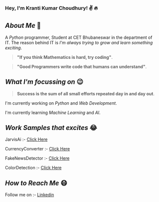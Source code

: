 
### Hey, I'm Kranti Kumar Choudhury! :v: :fire:

## ***About Me*** :boy:

A *Python* programmer, Student at CET Bhubaneswar in the department of IT. The reason behind IT is *I'm always trying to grow and learn something exciting*. 

> **"If you think Mathematics is hard, try coding"**.

> **"Good Programmers write code that humans can understand"**.

## ***What I'm focussing on*** :wink:

> **Success is the sum of all small efforts repeated day in and day out**.

I'm currently working on *Python* and *Web Development*.

I'm currently learning *Machine Learning* and *AI*.

## ***Work Samples that excites*** :joy:

JarvisAi :- [Click Here](https://github.com/pinkuchoudhury69/MyProjectForClub/blob/main/JarvisAi.py)

CurrencyConverter :- [Click Here](https://github.com/pinkuchoudhury69/MyProjectForClub/blob/main/CurrencyConverter.py)

FakeNewsDetector :- [Click Here](https://github.com/pinkuchoudhury69/MyProjectForClub/blob/main/FakeNewsProject.ipynb)

ColorDetection :- [Click Here](https://github.com/pinkuchoudhury69/MyProjectForClub/tree/main/ColorDection_using%20Python)


## ***How to Reach Me*** :mask:

Follow me on :- [Linkedin](https://www.linkedin.com/in/kranti-kumar-choudhury-39739b203/)



